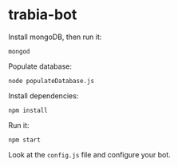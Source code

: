 # trabia-bot


Install mongoDB, then run it:

```
mongod
```

Populate database:

```
node populateDatabase.js
```

Install dependencies:

```
npm install
```

Run it:

```
npm start
```

Look at the `config.js` file and configure your bot.